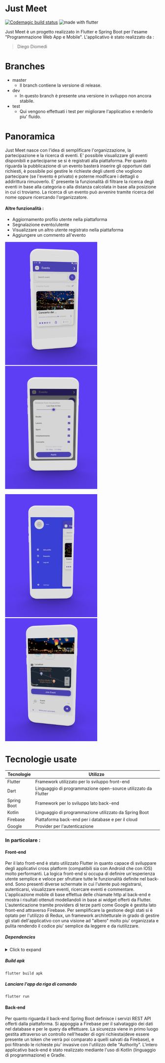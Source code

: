 # Just Meet

[![Codemagic build status](https://api.codemagic.io/apps/5e65fef49399a26267397a0a/5e65fef49399a26267397a09/status_badge.svg)](https://codemagic.io/apps/5e65fef49399a26267397a0a/5e65fef49399a26267397a09/latest_build)
<img src="https://img.shields.io/badge/made%20with-Flutter-blue.svg?style=for-the-badge" alt="made with flutter">

Just Meet è un progetto realizzato in Flutter e Spring Boot per l'esame "Programmazione Web App e Mobile". L'applicativo è stato realizzato da :

  > Diego Diomedi

# Branches
  - master
    - Il branch contiene la versione di release.
  - dev
    - In questo branch è presente una versione in sviluppo non ancora stabile.
  - test
    - Qui vengono effettuati i test per migliorare l'applicativo e renderlo piu' fluido.

# Panoramica
Just Meet nasce con l'idea di semplificare l'organizzazione, la partecipazione e la ricerca di eventi.
E' possibile visualizzare gli eventi disponibili e parteciparne se si è registrati alla piattaforma. 
Per quanto riguarda la pubblicazione di un evento basterà inserire gli opportuni dati richiesti, è 
possibile poi gestire le richieste degli utenti che vogliono partecipare (se l'evento è privato) e
poterne modficare i dettagli o addirittura rimuoverlo. E' presente la funzionalità di filtrare la 
ricerca degli eventi in base alla categoria o alla distanza calcolata in base alla posizione in cui
ci troviamo. La ricerca di un evento può avvenire tramite ricerca del nome oppure ricercando 
l'organizzatore.

#### Altre funzionalità :
  - Aggiornamento profilo utente nella piattaforma
  - Segnalazione evento/utente
  - Visualizzare un altro utente registrato nella piattaforma
  - Aggiungere un commento all'evento

<p>
  <img src="./wallpaper/homepage.png" width="300" height="400" />
  <img src="./wallpaper/filter.png" width="300" height="400"/>
</p>
<p>
  <img src="./wallpaper/navigation_drawer.png" width="300" height="400"/>
  <img src="./wallpaper/event_info.png" width="300" height="400"/>
</p>

# Tecnologie usate

| Tecnologie  | Utilizzo |
| ------------- | ------------- |
| Flutter  | Framework utilizzato per lo sviluppo front-end  |
| Dart  | Linguaggio di programmazione open-source utilizzato da Flutter  |
| Spring Boot  | Framework per lo sviluppo lato back-end  |
| Kotlin  | Linguaggio di programmazione utilizzato da Spring Boot  |
| Firebase  | Piattaforma back-end per i database e per il cloud |
| Google  | Provider per l'autenticazione |

### In particolare : 

#### Front-end
Per il lato front-end è stato utilizzato Flutter in quanto capace di sviluppare degli applicativi cross 
platform (compatibili sia con Android che con IOS) molto performanti. La logica front-end si occupa di definire un'esperienza
utente semplice e veloce per sfruttare tutte le funzionalità definite nel back-end. Sono presenti diverse
schermate in cui l'utente può registrarsi, autenticarsi, visualizzare eventi, ricercare eventi e commentare.
L'applicazione mobile di base effettua delle chiamate http al back-end e mostra i risultati ottenuti modellandoli
in base ai widget offerti da Flutter. L'autenticazione tramite providers di terze parti come Google è gestita
lato front-end attraverso Firebase. Per semplificare la gestione degli stati si è optato per l'utilizzo di Redux, un framework architetturale in grado di gestire gli stati dell'applicativo con una visione ad "albero" molto piu' organizzata e pulita rendendo il codice piu' semplice da leggere e da riutilizzare.

##### Dependencies
<details>
     <summary> Click to expand </summary>
     
* [intl](https://pub.dev/packages/intl)
* [uuid](https://pub.dev/packages/uuid)
* [http](https://pub.dev/packages/http)
* [redux](https://pub.dev/packages/redux)
* [image_picker](https://pub.dev/packages/image_picker)
* [firebase_auth](https://pub.dev/packages/firebase_auth)
* [google_sign_in](https://pub.dev/packages/google_sign_in)
* [firebase_analytics](https://pub.dev/packages/firebase_analytics)
* [firebase_database](https://pub.dev/packages/firebase_database)
     
</details>

##### Build apk
```
flutter build apk
```

##### Lanciare l'app da riga di comando
```
flutter run
```

#### Back-end
Per quanto riguarda il back-end Spring Boot definisce i servizi REST API offerti dalla piattaforma. Si appoggia a Firebase per il salvataggio dei dati nel database e per le query da effettuare. La sicurezza viene in primo luogo
gestita attraverso un controllo nell'header di ogni richiesta(deve essere presente un token che verrà poi comparato
a quelli salvati da Firebase), e poi filtrando le richieste piu' invasive con l'utilizzo delle "Authority". 
L'intero applicativo back-end è stato realizzato mediante l'uso di Kotlin (linguaggio di programmazione) e Gradle.
